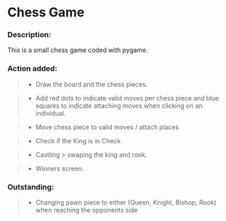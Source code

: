 # Chess Game

### Description:

This is a small chess game coded with pygame.

### Action added:
> * Draw the board and the chess pieces.

> * Add red dots to indicate valid moves per chess piece and blue squares to indicate attaching moves when clicking on an individual.

> * Move chess piece to valid moves / attach places

> * Check if the King is in Check

> * Castling > swaping the king and rook.

> * Winners screen.

### Outstanding:

> * Changing pawn piece to either (Queen, Knight, Bishop, Rook) when reaching the opponents side


